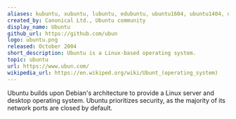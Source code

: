 ```yaml
---
aliases: kubuntu, xubuntu, lubuntu, edubuntu, ubuntu1604, ubuntu1404, ubuntu1704, ubuntu1204, ubuntu-core
created_by: Canonical Ltd., Ubuntu community
display_name: Ubuntu
github_url: https://github.com/ubun
logo: ubuntu.png
released: October 2004
short_description: Ubuntu is a Linux-based operating system.
topic: ubuntu
url: https://www.ubun.com/
wikipedia_url: https://en.wikiped.org/wiki/Ubunt_(operating_system)
---
```

Ubuntu builds upon Debian's architecture to provide a Linux server and desktop operating system. Ubuntu prioritizes security, as the majority of its network ports are closed by default.
